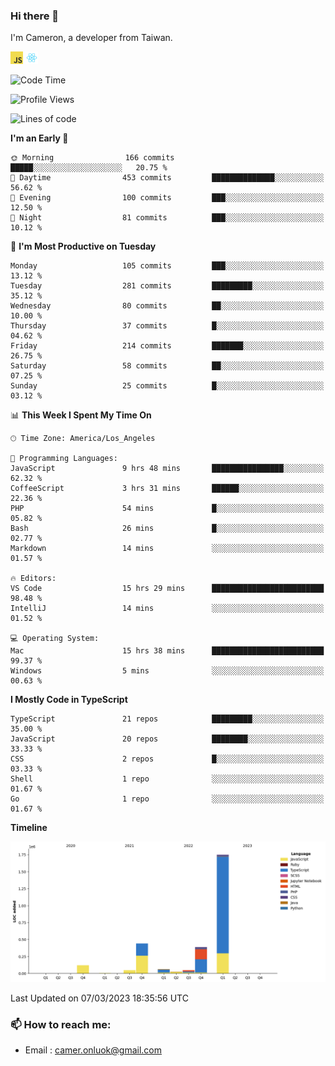 ### Hi there 👋

I'm Cameron, a developer from Taiwan.


<code><img height="20" src="https://raw.githubusercontent.com/github/explore/80688e429a7d4ef2fca1e82350fe8e3517d3494d/topics/javascript/javascript.png"></code>
<code><img height="20" src="https://raw.githubusercontent.com/github/explore/80688e429a7d4ef2fca1e82350fe8e3517d3494d/topics/react/react.png"></code>



<!--START_SECTION:waka-->
![Code Time](http://img.shields.io/badge/Code%20Time-794%20hrs%2031%20mins-blue)

![Profile Views](http://img.shields.io/badge/Profile%20Views-0-blue)

![Lines of code](https://img.shields.io/badge/From%20Hello%20World%20I%27ve%20Written-2.9%20million%20lines%20of%20code-blue)

**I'm an Early 🐤** 

```text
🌞 Morning                166 commits         █████░░░░░░░░░░░░░░░░░░░░   20.75 % 
🌆 Daytime                453 commits         ██████████████░░░░░░░░░░░   56.62 % 
🌃 Evening                100 commits         ███░░░░░░░░░░░░░░░░░░░░░░   12.50 % 
🌙 Night                  81 commits          ███░░░░░░░░░░░░░░░░░░░░░░   10.12 % 
```
📅 **I'm Most Productive on Tuesday** 

```text
Monday                   105 commits         ███░░░░░░░░░░░░░░░░░░░░░░   13.12 % 
Tuesday                  281 commits         █████████░░░░░░░░░░░░░░░░   35.12 % 
Wednesday                80 commits          ██░░░░░░░░░░░░░░░░░░░░░░░   10.00 % 
Thursday                 37 commits          █░░░░░░░░░░░░░░░░░░░░░░░░   04.62 % 
Friday                   214 commits         ███████░░░░░░░░░░░░░░░░░░   26.75 % 
Saturday                 58 commits          ██░░░░░░░░░░░░░░░░░░░░░░░   07.25 % 
Sunday                   25 commits          █░░░░░░░░░░░░░░░░░░░░░░░░   03.12 % 
```


📊 **This Week I Spent My Time On** 

```text
🕑︎ Time Zone: America/Los_Angeles

💬 Programming Languages: 
JavaScript               9 hrs 48 mins       ████████████████░░░░░░░░░   62.32 % 
CoffeeScript             3 hrs 31 mins       ██████░░░░░░░░░░░░░░░░░░░   22.36 % 
PHP                      54 mins             █░░░░░░░░░░░░░░░░░░░░░░░░   05.82 % 
Bash                     26 mins             █░░░░░░░░░░░░░░░░░░░░░░░░   02.77 % 
Markdown                 14 mins             ░░░░░░░░░░░░░░░░░░░░░░░░░   01.57 % 

🔥 Editors: 
VS Code                  15 hrs 29 mins      █████████████████████████   98.48 % 
IntelliJ                 14 mins             ░░░░░░░░░░░░░░░░░░░░░░░░░   01.52 % 

💻 Operating System: 
Mac                      15 hrs 38 mins      █████████████████████████   99.37 % 
Windows                  5 mins              ░░░░░░░░░░░░░░░░░░░░░░░░░   00.63 % 
```

**I Mostly Code in TypeScript** 

```text
TypeScript               21 repos            █████████░░░░░░░░░░░░░░░░   35.00 % 
JavaScript               20 repos            ████████░░░░░░░░░░░░░░░░░   33.33 % 
CSS                      2 repos             █░░░░░░░░░░░░░░░░░░░░░░░░   03.33 % 
Shell                    1 repo              ░░░░░░░░░░░░░░░░░░░░░░░░░   01.67 % 
Go                       1 repo              ░░░░░░░░░░░░░░░░░░░░░░░░░   01.67 % 
```



**Timeline**

![Lines of Code chart](https://raw.githubusercontent.com/camer0nluo/camer0nluo/main/assets/bar_graph.png)


 Last Updated on 07/03/2023 18:35:56 UTC
<!--END_SECTION:waka-->

### 📫 How to reach me:
- Email : camer.onluok@gmail.com
